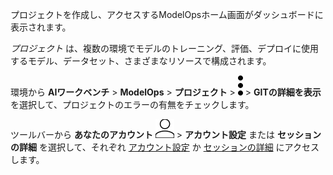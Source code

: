 プロジェクトを作成し、アクセスするModelOpsホーム画面がダッシュボードに表示されます。

*プロジェクト* は、複数の環境でモデルのトレーニング、評価、デプロイに使用するモデル、データセット、さまざまなリソースで構成されます。

環境から **AIワークベンチ** > **ModelOps** > **プロジェクト** > ![kebabメニュー](Images/zsz1597101912145.svg) > **GITの詳細を表示** を選択して、プロジェクトのエラーの有無をチェックします。

ツールバーから **あなたのアカウント** ![人のアイコン](Images/mci1652327190262.svg) > **アカウント設定** または **セッションの詳細** を選択して、それぞれ [アカウント設定](jue1725407850414.md) か [セッションの詳細](xfm1725407885906.md) にアクセスします。

